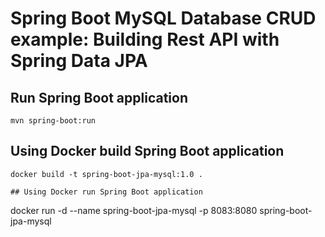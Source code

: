 # Spring Boot MySQL Database CRUD example: Building Rest API with Spring Data JPA


## Run Spring Boot application
```
mvn spring-boot:run
```

## Using Docker build Spring Boot application
```
docker build -t spring-boot-jpa-mysql:1.0 .

## Using Docker run Spring Boot application
```
docker run -d --name spring-boot-jpa-mysql -p 8083:8080 spring-boot-jpa-mysql
